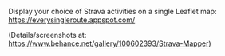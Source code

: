 Display your choice of Strava activities on a single Leaflet map: https://everysingleroute.appspot.com/

(Details/screenshots at: https://www.behance.net/gallery/100602393/Strava-Mapper)
